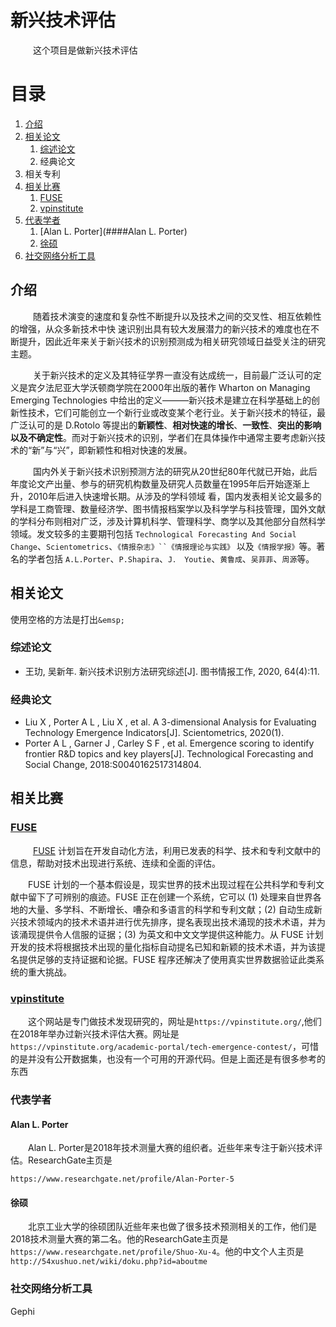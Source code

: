 # 新兴技术评估

&emsp; &emsp; 这个项目是做新兴技术评估

# 目录

1. [介绍](##介绍)
2. [相关论文](##相关论文)
   1. [综述论文](###综述论文)
   2. 经典论文
3. 相关专利
4. [相关比赛](##相关比赛)
   1. [FUSE](###FUSE)
   2. [vpinstitute](###vpinstitute)
5. [代表学者](###代表学者)
   1. [Alan L. Porter](####Alan L. Porter)
   2. [徐硕](####徐硕)
6. [社交网络分析工具](###社交网络分析工具)

## 介绍

 &emsp; &emsp; 随着技术演变的速度和复杂性不断提升以及技术之间的交叉性、相互依赖性的增强，从众多新技术中快 速识别出具有较大发展潜力的新兴技术的难度也在不 断提升，因此近年来关于新兴技术的识别预测成为相关研究领域日益受关注的研究主题。

&emsp; &emsp; 关于新兴技术的定义及其特征学界一直没有达成统一，目前最广泛认可的定义是宾夕法尼亚大学沃顿商学院在2000年出版的著作 Wharton on Managing Emerging Technologies 中给出的定义———新兴技术是建立在科学基础上的创新性技术，它们可能创立一个新行业或改变某个老行业。关于新兴技术的特征，最 广泛认可的是 D.Rotolo 等提出的**新颖性**、**相对快速的增长**、**一致性**、**突出的影响以及不确定性**。而对于新兴技术的识别，学者们在具体操作中通常主要考虑新兴技术的“新”与“兴”，即新颖性和相对快速的发展。

&emsp; &emsp; 国内外关于新兴技术识别预测方法的研究从20世纪80年代就已开始，此后年度论文产出量、参与的研究机构数量及研究人员数量在1995年后开始逐渐上升，2010年后进入快速增长期。从涉及的学科领域 看，国内发表相关论文最多的学科是工商管理、数量经济学、图书情报档案学以及科学学与科技管理，国外文献的学科分布则相对广泛，涉及计算机科学、管理科学、商学以及其他部分自然科学领域。发文较多的主要期刊包括 `Technological Forecasting And Social Change`、`Scientometrics`、`《情报杂志》``《情报理论与实践》` 以及`《情报学报》`等。著名的学者包括 `A.L.Porter`、`P.Shapira`、`J． Youtie`、`黄鲁成`、`吴菲菲`、`周源`等。

## 相关论文

使用空格的方法是打出`&emsp;`

### 综述论文

- 王玏, 吴新年. 新兴技术识别方法研究综述[J]. 图书情报工作, 2020, 64(4):11.

### 经典论文

- Liu X , Porter A L , Liu X , et al. A 3-dimensional Analysis for Evaluating Technology Emergence Indicators[J]. Scientometrics, 2020(1).
- Porter A L , Garner J , Carley S F , et al. Emergence scoring to identify frontier R&D topics and key players[J]. Technological Forecasting and Social Change, 2018:S0040162517314804.



## 相关比赛

### [FUSE](https://www.iarpa.gov/index.php/research-programs/fuse)

&emsp; &emsp; [FUSE](https://www.iarpa.gov/index.php/research-programs/fuse) 计划旨在开发自动化方法，利用已发表的科学、技术和专利文献中的信息，帮助对技术出现进行系统、连续和全面的评估。

&emsp;&emsp;FUSE 计划的一个基本假设是，现实世界的技术出现过程在公共科学和专利文献中留下了可辨别的痕迹。FUSE 正在创建一个系统，它可以 (1) 处理来自世界各地的大量、多学科、不断增长、嘈杂和多语言的科学和专利文献；(2) 自动生成新兴技术领域内的技术术语并进行优先排序，提名表现出技术涌现的技术术语，并为该涌现提供令人信服的证据；(3) 为英文和中文文学提供这种能力。从 FUSE 计划开发的技术将根据技术出现的量化指标自动提名已知和新颖的技术术语，并为该提名提供足够的支持证据和论据。FUSE 程序还解决了使用真实世界数据验证此类系统的重大挑战。

### [vpinstitute](https://vpinstitute.org)

&emsp;&emsp;这个网站是专门做技术发现研究的，网址是`https://vpinstitute.org/`,他们在2018年举办过新兴技术评估大赛。网址是`https://vpinstitute.org/academic-portal/tech-emergence-contest/`，可惜的是并没有公开数据集，也没有一个可用的开源代码。但是上面还是有很多参考的东西

### 代表学者

#### Alan L. Porter

&emsp;&emsp;Alan L. Porter是2018年技术测量大赛的组织者。近些年来专注于新兴技术评估。ResearchGate主页是

`https://www.researchgate.net/profile/Alan-Porter-5`

#### 徐硕

&emsp;&emsp;北京工业大学的徐硕团队近些年来也做了很多技术预测相关的工作，他们是2018技术测量大赛的第二名。他的ResearchGate主页是`https://www.researchgate.net/profile/Shuo-Xu-4`。他的中文个人主页是`http://54xushuo.net/wiki/doku.php?id=aboutme`

### 社交网络分析工具

Gephi

### 
